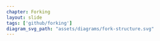 ```yaml
---
chapter: Forking
layout: slide
tags: ['github/forking']
diagram_svg_path: "assets/diagrams/fork-structure.svg"
---
```

